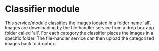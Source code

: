# Classifier module

This service/module classifies the images located in a folder name 'all'. Images are downloading by the file-handler service from a drop box app folder called 'all'. For each category the classifier places the images in a specific folder. The file-handler service can then upload the categorized images back to dropbox.